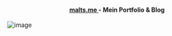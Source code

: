 <h4 align="center">
  <a href="https://www.gatsbyjs.com/?utm_source=starter&utm_medium=readme&utm_campaign=minimal-starter">
    malts.me
  </a> - Mein Portfolio & Blog
</h4>

![image](https://user-images.githubusercontent.com/12611076/180616631-ae690bbb-ccae-4236-b300-dce16f6981dc.png)

